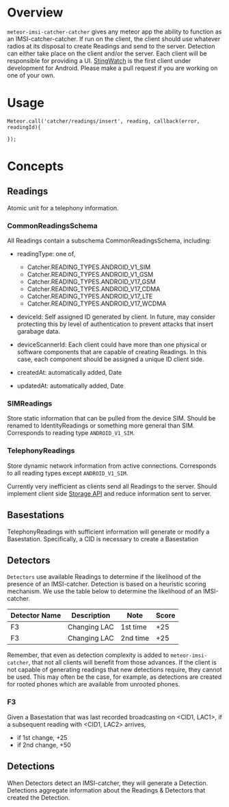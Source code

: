 # Overview
`meteor-imsi-catcher-catcher` gives any meteor app the ability to function as an IMSI-catcher-catcher.
If run on the client, the client should use whatever radios at its disposal to create Readings and send to the server.
Detection can either take place on the client and/or the server.
Each client will be responsible for providing a UI.
[StingWatch](https://github.com/marvinmarnold/stingwatch) is the first client under development for Android.
Please make a pull request if you are working on one of your own.

# Usage
````
Meteor.call('catcher/readings/insert', reading, callback(error, readingId){

});
````

# Concepts
## Readings
Atomic unit for a telephony information.


### CommonReadingsSchema
All Readings contain a subschema CommonReadingsSchema, including:
  - readingType: one of,
    - Catcher.READING_TYPES.ANDROID_V1_SIM
    - Catcher.READING_TYPES.ANDROID_V1_GSM
    - Catcher.READING_TYPES.ANDROID_V17_GSM
    - Catcher.READING_TYPES.ANDROID_V17_CDMA
    - Catcher.READING_TYPES.ANDROID_V17_LTE
    - Catcher.READING_TYPES.ANDROID_V17_WCDMA

  - deviceId: Self assigned ID generated by client. In future, may consider protecting this by level of authentication to prevent attacks that insert garabage data.
  - deviceScannerId: Each client could have more than one physical or software components that are capable of creating Readings. In this case, each component should be assigned a unique ID client side.
  - createdAt: automatically added, Date
  - updatedAt: automatically added, Date

### SIMReadings
Store static information that can be pulled from the device SIM. Should be renamed to IdentityReadings or something more general than SIM. Corresponds to reading type `ANDROID_V1_SIM`.

### TelephonyReadings
Store dynamic network information from active connections.
Corresponds to all reading types except `ANDROID_V1_SIM`.

Currently very inefficient as clients send all Readings to the server.
Should implement client side [Storage API](https://cordova.apache.org/docs/en/latest/cordova/storage/storage.html) and reduce information sent to server.

## Basestations
TelephonyReadings with sufficient information will generate or modify a Basestation.
Specifically, a CID is necessary to create a Basestation

## Detectors
`Detectors` use available Readings to determine if the likelihood of the presence of an IMSI-catcher.
Detection is based on a heuristic scoring mechanism.
We use the table below to determine the likelihood of an IMSI-catcher.

| Detector Name  | Description           | Note | Score |
| ------- | ---------------- | ---------------- | ------|
| F3  | Changing LAC | 1st time | +25 |
| F3  | Changing LAC | 2nd time | +25 |


Remember, that even as detection complexity is added to `meteor-imsi-catcher`, that not all clients will benefit from those advances.
If the client is not capable of generating readings that new detections require, they cannot be used.
This may often be the case, for example, as detections are created for rooted phones which are available from unrooted phones.

### F3
Given a Basestation that was last recorded broadcasting on <CID1, LAC1>,
if a subsequent reading with <CID1, LAC2> arrives,
 - if 1st change, +25
 - if 2nd change, +50

## Detections
When Detectors detect an IMSI-catcher, they will generate a Detection.
Detections aggregate information about the Readings & Detectors that created the Detection.
